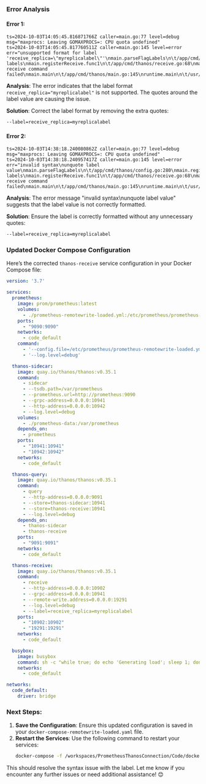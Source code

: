 ### Error Analysis

#### Error 1:
```
ts=2024-10-03T14:05:45.816871766Z caller=main.go:77 level=debug msg="maxprocs: Leaving GOMAXPROCS=: CPU quota undefined"
ts=2024-10-03T14:05:45.817760511Z caller=main.go:145 level=error err="unsupported format for label 'receive_replica=\"myreplicalabel\"'\nmain.parseFlagLabels\n\t/app/cmd/thanos/config.go:276\nmain.registerReceive.func1\n\t/app/cmd/thanos/receive.go:66\nmain.main\n\t/app/cmd/thanos/main.go:143\nruntime.main\n\t/usr/local/go/src/runtime/proc.go:267\nruntime.goexit\n\t/usr/local/go/src/runtime/asm_amd64.s:1650\nparse labels\nmain.registerReceive.func1\n\t/app/cmd/thanos/receive.go:68\nmain.main\n\t/app/cmd/thanos/main.go:143\nruntime.main\n\t/usr/local/go/src/runtime/proc.go:267\nruntime.goexit\n\t/usr/local/go/src/runtime/asm_amd64.s:1650\npreparing receive command failed\nmain.main\n\t/app/cmd/thanos/main.go:145\nruntime.main\n\t/usr/local/go/src/runtime/proc.go:267\nruntime.goexit\n\t/usr/local/go/src/runtime/asm_amd64.s:1650"
```
**Analysis**: The error indicates that the label format `receive_replica="myreplicalabel"` is not supported. The quotes around the label value are causing the issue.

**Solution**: Correct the label format by removing the extra quotes:
```sh
--label=receive_replica=myreplicalabel
```

#### Error 2:
```
ts=2024-10-03T14:38:18.240080862Z caller=main.go:77 level=debug msg="maxprocs: Leaving GOMAXPROCS=: CPU quota undefined"
ts=2024-10-03T14:38:18.240957417Z caller=main.go:145 level=error err="invalid syntax\nunquote label value\nmain.parseFlagLabels\n\t/app/cmd/thanos/config.go:280\nmain.registerReceive.func1\n\t/app/cmd/thanos/receive.go:66\nmain.main\n\t/app/cmd/thanos/main.go:143\nruntime.main\n\t/usr/local/go/src/runtime/proc.go:267\nruntime.goexit\n\t/usr/local/go/src/runtime/asm_amd64.s:1650\nparse labels\nmain.registerReceive.func1\n\t/app/cmd/thanos/receive.go:68\nmain.main\n\t/app/cmd/thanos/main.go:143\nruntime.main\n\t/usr/local/go/src/runtime/proc.go:267\nruntime.goexit\n\t/usr/local/go/src/runtime/asm_amd64.s:1650\npreparing receive command failed\nmain.main\n\t/app/cmd/thanos/main.go:145\nruntime.main\n\t/usr/local/go/src/runtime/proc.go:267\nruntime.goexit\n\t/usr/local/go/src/runtime/asm_amd64.s:1650"
```
**Analysis**: The error message "invalid syntax\nunquote label value" suggests that the label value is not correctly formatted.

**Solution**: Ensure the label is correctly formatted without any unnecessary quotes:
```sh
--label=receive_replica=myreplicalabel
```

### Updated Docker Compose Configuration

Here’s the corrected `thanos-receive` service configuration in your Docker Compose file:

```yaml
version: '3.7'

services:
  prometheus:
    image: prom/prometheus:latest
    volumes:
      - ./prometheus-remotewrite-loaded.yml:/etc/prometheus/prometheus-remotewrite-loaded.yml
    ports:
      - "9090:9090"
    networks:
      - code_default
    command:
      - '--config.file=/etc/prometheus/prometheus-remotewrite-loaded.yml'
      - '--log.level=debug'

  thanos-sidecar:
    image: quay.io/thanos/thanos:v0.35.1
    command:
      - sidecar
      - --tsdb.path=/var/prometheus
      - --prometheus.url=http://prometheus:9090
      - --grpc-address=0.0.0.0:10941
      - --http-address=0.0.0.0:10942
      - --log.level=debug
    volumes:
      - ./prometheus-data:/var/prometheus
    depends_on:
      - prometheus
    ports:
      - "10941:10941"
      - "10942:10942"
    networks:
      - code_default

  thanos-query:
    image: quay.io/thanos/thanos:v0.35.1
    command:
      - query
      - --http-address=0.0.0.0:9091
      - --store=thanos-sidecar:10941
      - --store=thanos-receive:10941
      - --log.level=debug
    depends_on:
      - thanos-sidecar
      - thanos-receive
    ports:
      - "9091:9091"
    networks:
      - code_default

  thanos-receive:
    image: quay.io/thanos/thanos:v0.35.1
    command:
      - receive
      - --http-address=0.0.0.0:10902
      - --grpc-address=0.0.0.0:10941
      - --remote-write.address=0.0.0.0:19291
      - --log.level=debug
      - --label=receive_replica=myreplicalabel
    ports:
      - "10902:10902"
      - "19291:19291"
    networks:
      - code_default

  busybox:
    image: busybox
    command: sh -c "while true; do echo 'Generating load'; sleep 1; done"
    networks:
      - code_default

networks:
  code_default:
    driver: bridge
```

### Next Steps:
1. **Save the Configuration**: Ensure this updated configuration is saved in your `docker-compose-remotewrite-loaded.yaml` file.
2. **Restart the Services**: Use the following command to restart your services:
   ```sh
   docker-compose -f /workspaces/PrometheusThanosConnection/Code/docker-compose-remotewrite-loaded.yaml up -d
   ```

This should resolve the syntax issue with the label. Let me know if you encounter any further issues or need additional assistance! 😊
